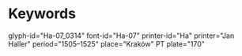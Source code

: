 # Keywords
glyph-id="Ha-07_0314"
font-id="Ha-07"
printer-id="Ha"
printer="Jan Haller"
period="1505–1525"
place="Kraków"
PT plate="170"
